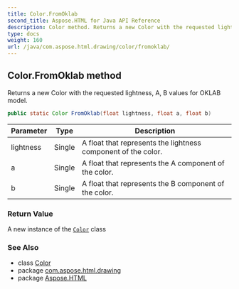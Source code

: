 ```yaml
---
title: Color.FromOklab
second_title: Aspose.HTML for Java API Reference
description: Color method. Returns a new Color with the requested lightness A B values for OKLAB model
type: docs
weight: 160
url: /java/com.aspose.html.drawing/color/fromoklab/
---
```

## Color.FromOklab method

Returns a new Color with the requested lightness, A, B values for OKLAB model.

```java
public static Color FromOklab(float lightness, float a, float b)
```

| Parameter | Type | Description |
| --- | --- | --- |
| lightness | Single | A float that represents the lightness component of the color. |
| a | Single | A float that represents the A component of the color. |
| b | Single | A float that represents the B component of the color. |

### Return Value

A new instance of the [`Color`](../) class

### See Also

* class [Color](../)
* package [com.aspose.html.drawing](../../color/)
* package [Aspose.HTML](../../../)
